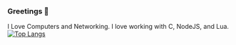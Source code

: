 ### Greetings 👋
I Love Computers and Networking. I love working with C, NodeJS, and Lua.
[![Top Langs](https://github-readme-stats.vercel.app/api/top-langs/?username=ilikecatgirls)](hi)
